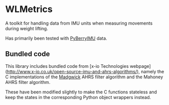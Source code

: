 # WLMetrics

A toolkit for handling data from IMU units when measuring movements during weight lifting.

Has primarily been tested with [PyBerryIMU](http://github.com/hbldh/pyberryimu) data. 

## Bundled code

This library includes bundled code from [x-io Technologies webpage]
(http://www.x-io.co.uk/open-source-imu-and-ahrs-algorithms/), namely the C implementations
of the [Madgwick](http://www.x-io.co.uk/res/doc/madgwick_internal_report.pdf) AHRS filter algorithm
and the Mahoney AHRS filter algorithm. 

These have been modified slightly to make the C functions stateless and keep the states in the
corresponding Python object wrappers instead.


